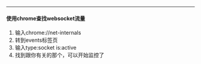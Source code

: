 

----

#### 使用chrome查找websocket流量

1. 输入chrome://net-internals
2. 转到events标签页
3. 输入type:socket is:active
4. 找到跟你有关的那个，可以开始监控了